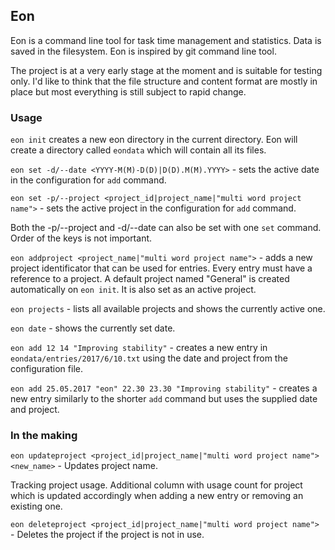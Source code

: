 ## Eon

Eon is a command line tool for task time management and statistics. Data is saved in the filesystem. Eon is inspired by git command line tool.

The project is at a very early stage at the moment and is suitable for testing only. I'd like to think that the file structure and content format are mostly in place but most everything is still subject to rapid change.

### Usage
`eon init` creates a new eon directory in the current directory. Eon will create a directory called `eondata` which will contain all its files.


`eon set -d/--date <YYYY-M(M)-D(D)|D(D).M(M).YYYY>` - sets the active date in the configuration for `add` command.

`eon set -p/--project <project_id|project_name|"multi word project name">` - sets the active project in the configuration for `add` command.

Both the -p/--project and -d/--date can also be set with one `set` command. Order of the keys is not important.

`eon addproject <project_name|"multi word project name">` - adds a new project identificator that can be used for entries. Every entry must have a reference to a project. A default project named "General" is created automatically on `eon init`. It is also set as an active project.

`eon projects` - lists all available projects and shows the currently active one.

`eon date` - shows the currently set date.

`eon add 12 14 "Improving stability"` - creates a new entry in `eondata/entries/2017/6/10.txt` using the date and project from the configuration file.

`eon add 25.05.2017 "eon" 22.30 23.30 "Improving stability"` - creates a new entry similarly to the shorter `add` command but uses the supplied date and project.

### In the making

`eon updateproject <project_id|project_name|"multi word project name"> <new_name>` - Updates project name.

Tracking project usage. Additional column with usage count for project which is updated accordingly when adding a new entry or removing an existing one.

`eon deleteproject <project_id|project_name|"multi word project name">` - Deletes the project if the project is not in use.